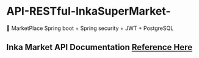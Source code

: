 # API-RESTful-InkaSuperMarket-
🛒 MarketPlace Spring boot + Spring security + JWT + PostgreSQL
## Inka Market API Documentation [Reference Here](https://inkamarket.herokuapp.com/api/v1/swagger-ui/index.html)
